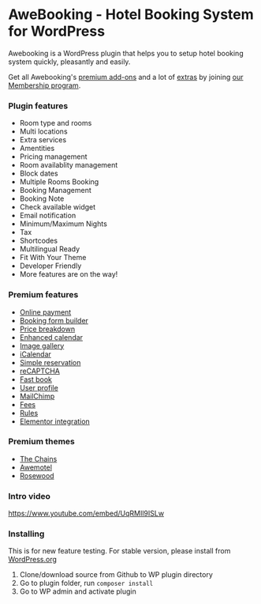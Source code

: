 # AweBooking - Hotel Booking System for WordPress

Awebooking is a WordPress plugin that helps you to setup hotel booking system quickly, pleasantly and easily.

Get all Awebooking's [premium add-ons](https://awethemes.com/awebooking) and a lot of [extras](https://awethemes.com/themes) by joining [our Membership program](https://awethemes.com/join).

### Plugin features

* Room type and rooms
* Multi locations
* Extra services
* Amentities
* Pricing management
* Room availablity management
* Block dates
* Multiple Rooms Booking
* Booking Management
* Booking Note
* Check available widget
* Email notification
* Minimum/Maximum Nights
* Tax
* Shortcodes
* Multilingual Ready
* Fit With Your Theme
* Developer Friendly
* More features are on the way!

### Premium features

* [Online payment](https://awethemes.com/awebooking/addon/online-payment)
* [Booking form builder](https://awethemes.com/awebooking/addon/booking-form-builder)
* [Price breakdown](https://awethemes.com/awebooking/addon/price-breakdown)
* [Enhanced calendar](https://awethemes.com/awebooking/addon/enhanced-calendar)
* [Image gallery](https://awethemes.com/awebooking/addon/image-gallery)
* [iCalendar](https://awethemes.com/awebooking/addon/icalendar)
* [Simple reservation](https://awethemes.com/awebooking/addon/simple-reservation)
* [reCAPTCHA](https://awethemes.com/awebooking/addon/recaptcha)
* [Fast book](https://awethemes.com/awebooking/addon/fast-book)
* [User profile](https://awethemes.com/awebooking/addon/user-profile)
* [MailChimp](https://awethemes.com/awebooking/addon/mailchimp)
* [Fees](https://awethemes.com/awebooking/addon/fees)
* [Rules](https://awethemes.com/awebooking/addon/rules)
* [Elementor integration](https://wordpress.org/plugins/awebooking-elementor-integration/)

### Premium themes

* [The Chains](https://awethemes.com/themes/the-chains)
* [Awemotel](https://awethemes.com/themes/awemotel)
* [Rosewood](https://awethemes.com/themes/rosewood)

### Intro video

https://www.youtube.com/embed/UqRMIl9ISLw

### Installing

This is for new feature testing. For stable version, please install from [WordPress.org](https://wordpress.org/plugins/awebooking/)

1. Clone/download source from Github to WP plugin directory
2. Go to plugin folder, run `composer install`
3. Go to WP admin and activate plugin